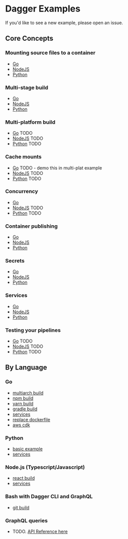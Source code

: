 # Dagger Examples

If you'd like to see a new example, please open an issue.

## Core Concepts

### Mounting source files to a container

- [Go](./go/db-service/main.go#L37)
- [NodeJS](./nodejs/db-service/build.js#L19)
- [Python](./python/db-service/pipeline.py#L28)

### Multi-stage build

- [Go](./go/multistage/main.go#L31)
- [NodeJS](./nodejs/multistage/build.js#L14)
- [Python](./python/multistage/pipeline.py#L19)

### Multi-platform build

- [Go]() TODO
- [NodeJS]() TODO
- [Python]() TODO

### Cache mounts

- [Go]() TODO - demo this in multi-plat example
- [NodeJS]() TODO
- [Python]() TODO

### Concurrency

- [Go](./go/multiarch-build/main.go#43)
- [NodeJS]() TODO
- [Python]() TODO

### Container publishing

- [Go](./go/multistage/main.go#L41)
- [NodeJS](./nodejs/multistage/build.js#L23)
- [Python](./python/multistage/pipeline.py#L30)

### Secrets

- [Go](./go/secrets/main.go#L21)
- [NodeJS](./nodejs/secrets/ci.js#L6)
- [Python](./python/secrets/pipeline.py#L9)

### Services

- [Go](./go/db-service/main.go#L22)
- [NodeJS](./nodejs/db-service/build.js#L6)
- [Python](./python/db-service/pipeline.py#L10)

### Testing your pipelines

- [Go]() TODO
- [NodeJS]() TODO
- [Python]() TODO

## By Language

### Go

- [multiarch build](./go/multiarch-build/)
- [npm build](./go/npm-build/)
- [yarn build](./go/yarn-build/)
- [gradle build](./go/gradle-build/)
- [services](./go/db-service/)
- [replace dockerfile](./go/replace-dockerfile/)
- [aws cdk](./go/aws-cdk/)

### Python

- [basic example](./python/basic-example/)
- [services](./python/db-service/)

### Node.js (Typescript/Javascript)

- [react build](./nodejs/react-build/)
- [services](./nodejs/db-service/)

### Bash with Dagger CLI and GraphQL

- [git build](./bash/git-build/)

### GraphQL queries

- TODO. [API Reference here](https://docs.dagger.io/api)
